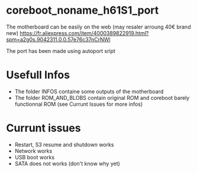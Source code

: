 # coreboot_noname_h61S1_port

The motherboard can be easily on the web (may resaler arroung 40€ brand new)
https://fr.aliexpress.com/item/4000389822919.html?spm=a2g0s.9042311.0.0.57e76c37nCrNWl

The port has been made using autoport sript

# Usefull Infos

* The folder INFOS containe some outputs of the motherboard
* The folder ROM_AND_BLOBS contain original ROM and coreboot barely functionnal ROM (see Currunt Issues for more infos)

# Currunt issues

* Restart, S3 resume and shutdown works
* Network works
* USB boot works
* SATA does not works (don't know why yet)
